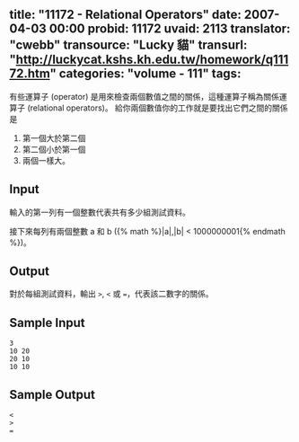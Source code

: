 title: "11172 - Relational Operators"
date: 2007-04-03 00:00
probid: 11172
uvaid: 2113
translator: "cwebb"
transource: "Lucky 貓"
transurl: "http://luckycat.kshs.kh.edu.tw/homework/q11172.htm"
categories: "volume - 111"
tags:
---

有些運算子 (operator) 是用來檢查兩個數值之間的關係，這種運算子稱為關係運算子 (relational operators)。 給你兩個數值你的工作就是要找出它們之間的關係是

1. 第一個大於第二個
2. 第二個小於第一個
3. 兩個一樣大。

## Input ##

輸入的第一列有一個整數代表共有多少組測試資料。

接下來每列有兩個整數 a 和 b ({% math %}|a|,|b| < 1000000001{% endmath %})。

## Output ##

對於每組測試資料，輸出 `>`, `<` 或 `=`，代表該二數字的關係。

## Sample Input ##

	3
	10 20
	20 10
	10 10

## Sample Output ##

	<
	>
	=